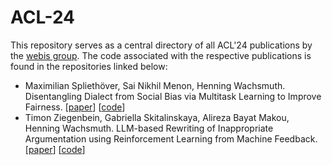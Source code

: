 # ACL-24

This repository serves as a central directory of all ACL'24 publications by the [webis group](https://webis.de). The code associated with the respective publications is found in the repositories linked below:

* Maximilian Spliethöver, Sai Nikhil Menon, Henning Wachsmuth. Disentangling Dialect from Social Bias via Multitask Learning to Improve Fairness. [[paper](https://aclanthology.org/2024.findings-acl.553/)] [[code](https://github.com/webis-de/acl24-dialect-aware-bias-detection)]
* Timon Ziegenbein, Gabriella Skitalinskaya, Alireza Bayat Makou, Henning Wachsmuth. LLM-based Rewriting of Inappropriate Argumentation using Reinforcement Learning from Machine Feedback. [[paper](https://arxiv.org/abs/2406.03363)] [[code](https://github.com/timonziegenbein/inappropriateness-mitigation)]
